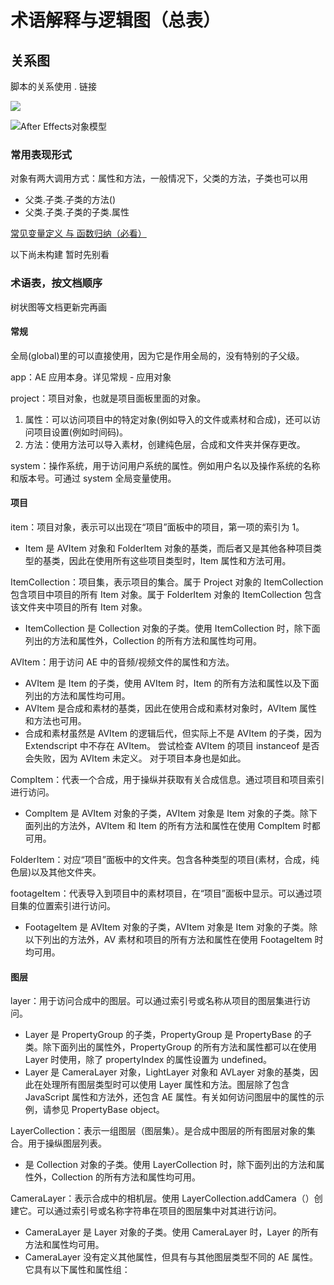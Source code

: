 # 术语解释与逻辑图（总表）

## 关系图

脚本的关系使用 . 链接

![](https://mir.yuelili.com/wp-content/uploads/2021/07/116d221977259516b447d3d5c265bfb9.png)

![After Effects对象模型](https://mir.yuelili.com/wp-content/uploads/2021/07/4706589a758c8f7e4dfea600c64c466d.png)

### 常用表现形式

对象有两大调用方式：属性和方法，一般情况下，父类的方法，子类也可以用

- 父类.子类.子类的方法()
- 父类.子类.子类的子类.属性

[常见变量定义 与 函数归纳（必看）](https://www.yuelili.com/script-example-traversal/)

以下尚未构建 暂时先别看

### 术语表，按文档顺序

树状图等文档更新完再画

#### 常规

全局(global)里的可以直接使用，因为它是作用全局的，没有特别的子父级。

app：AE 应用本身。详见常规 - 应用对象

project：项目对象，也就是项目面板里面的对象。

1. 属性：可以访问项目中的特定对象(例如导入的文件或素材和合成)，还可以访问项目设置(例如时间码)。
2. 方法：使用方法可以导入素材，创建纯色层，合成和文件夹并保存更改。

system：操作系统，用于访问用户系统的属性。例如用户名以及操作系统的名称和版本号。可通过 system 全局变量使用。

#### 项目

item：项目对象，表示可以出现在“项目”面板中的项目，第一项的索引为 1。

- Item 是 AVItem 对象和 FolderItem 对象的基类，而后者又是其他各种项目类型的基类，因此在使用所有这些项目类型时，Item 属性和方法可用。

ItemCollection：项目集，表示项目的集合。属于 Project 对象的 ItemCollection 包含项目中项目的所有 Item 对象。属于 FolderItem 对象的 ItemCollection 包含该文件夹中项目的所有 Item 对象。

- ItemCollection 是 Collection 对象的子类。使用 ItemCollection 时，除下面列出的方法和属性外，Collection 的所有方法和属性均可用。

AVItem：用于访问 AE 中的音频/视频文件的属性和方法。

- AVItem 是 Item 的子类，使用 AVItem 时，Item 的所有方法和属性以及下面列出的方法和属性均可用。
- AVItem 是合成和素材的基类，因此在使用合成和素材对象时，AVItem 属性和方法也可用。
- 合成和素材虽然是 AVItem 的逻辑后代，但实际上不是 AVItem 的子类，因为 Extendscript 中不存在 AVItem。 尝试检查 AVItem 的项目 instanceof 是否会失败，因为 AVItem 未定义。 对于项目本身也是如此。

CompItem：代表一个合成，用于操纵并获取有关合成信息。通过项目和项目索引进行访问。

- CompItem 是 AVItem 对象的子类，AVItem 对象是 Item 对象的子类。除下面列出的方法外，AVItem 和 Item 的所有方法和属性在使用 CompItem 时都可用。

FolderItem：对应“项目”面板中的文件夹。包含各种类型的项目(素材，合成，纯色层)以及其他文件夹。

footageItem：代表导入到项目中的素材项目，在“项目”面板中显示。可以通过项目集的位置索引进行访问。

- FootageItem 是 AVItem 对象的子类，AVItem 对象是 Item 对象的子类。除以下列出的方法外，AV 素材和项目的所有方法和属性在使用 FootageItem 时均可用。

#### 图层

layer：用于访问合成中的图层。可以通过索引号或名称从项目的图层集进行访问。

- Layer 是 PropertyGroup 的子类，PropertyGroup 是 PropertyBase 的子类。除下面列出的属性外，PropertyGroup 的所有方法和属性都可以在使用 Layer 时使用，除了 propertyIndex 的属性设置为 undefined。
- Layer 是 CameraLayer 对象，LightLayer 对象和 AVLayer 对象的基类，因此在处理所有图层类型时可以使用 Layer 属性和方法。图层除了包含 JavaScript 属性和方法外，还包含 AE 属性。有关如何访问图层中的属性的示例，请参见 PropertyBase object。

LayerCollection：表示一组图层（图层集）。是合成中图层的所有图层对象的集合。用于操纵图层列表。

- 是 Collection 对象的子类。使用 LayerCollection 时，除下面列出的方法和属性外，Collection 的所有方法和属性均可用。

CameraLayer：表示合成中的相机层。使用 LayerCollection.addCamera（）创建它。可以通过索引号或名称字符串在项目的图层集中对其进行访问。

- CameraLayer 是 Layer 对象的子类。使用 CameraLayer 时，Layer 的所有方法和属性均可用。
- CameraLayer 没有定义其他属性，但具有与其他图层类型不同的 AE 属性。它具有以下属性和属性组：
